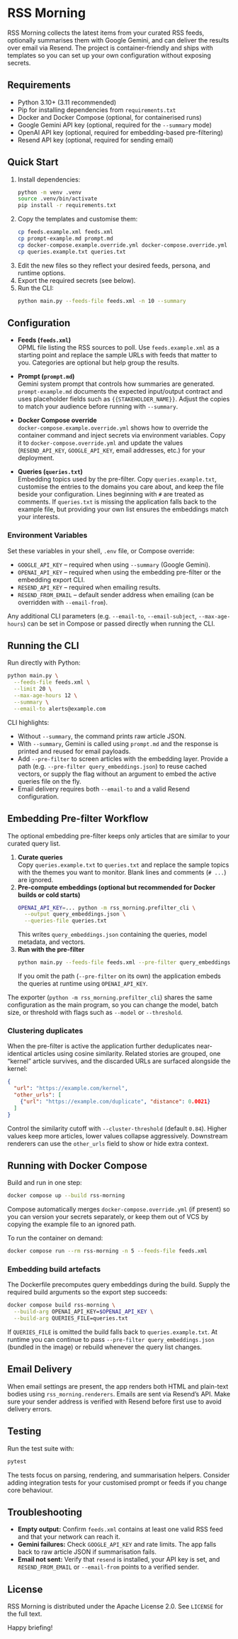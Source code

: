 # RSS Morning

RSS Morning collects the latest items from your curated RSS feeds, optionally summarises them with Google Gemini, and can deliver the results over email via Resend. The project is container-friendly and ships with templates so you can set up your own configuration without exposing secrets.

## Requirements

- Python 3.10+ (3.11 recommended)
- Pip for installing dependencies from `requirements.txt`
- Docker and Docker Compose (optional, for containerised runs)
- Google Gemini API key (optional, required for the `--summary` mode)
- OpenAI API key (optional, required for embedding-based pre-filtering)
- Resend API key (optional, required for sending email)

## Quick Start

1. Install dependencies:
   ```bash
   python -m venv .venv
   source .venv/bin/activate
   pip install -r requirements.txt
   ```
2. Copy the templates and customise them:
   ```bash
   cp feeds.example.xml feeds.xml
   cp prompt-example.md prompt.md
   cp docker-compose.example.override.yml docker-compose.override.yml
   cp queries.example.txt queries.txt
   ```
3. Edit the new files so they reflect your desired feeds, persona, and runtime options.
4. Export the required secrets (see below).
5. Run the CLI:
   ```bash
   python main.py --feeds-file feeds.xml -n 10 --summary
   ```

## Configuration

- **Feeds (`feeds.xml`)**  
  OPML file listing the RSS sources to poll. Use `feeds.example.xml` as a starting point and replace the sample URLs with feeds that matter to you. Categories are optional but help group the results.

- **Prompt (`prompt.md`)**  
  Gemini system prompt that controls how summaries are generated. `prompt-example.md` documents the expected input/output contract and uses placeholder fields such as `{{STAKEHOLDER_NAME}}`. Adjust the copies to match your audience before running with `--summary`.

- **Docker Compose override**  
  `docker-compose.example.override.yml` shows how to override the container command and inject secrets via environment variables. Copy it to `docker-compose.override.yml` and update the values (`RESEND_API_KEY`, `GOOGLE_API_KEY`, email addresses, etc.) for your deployment.
- **Queries (`queries.txt`)**  
  Embedding topics used by the pre-filter. Copy `queries.example.txt`, customise the entries to the domains you care about, and keep the file beside your configuration. Lines beginning with `#` are treated as comments. If `queries.txt` is missing the application falls back to the example file, but providing your own list ensures the embeddings match your interests.

### Environment Variables

Set these variables in your shell, `.env` file, or Compose override:

- `GOOGLE_API_KEY` – required when using `--summary` (Google Gemini).
- `OPENAI_API_KEY` – required when using the embedding pre-filter or the embedding export CLI.
- `RESEND_API_KEY` – required when emailing results.
- `RESEND_FROM_EMAIL` – default sender address when emailing (can be overridden with `--email-from`).

Any additional CLI parameters (e.g. `--email-to`, `--email-subject`, `--max-age-hours`) can be set in Compose or passed directly when running the CLI.

## Running the CLI

Run directly with Python:
```bash
python main.py \
  --feeds-file feeds.xml \
  --limit 20 \
  --max-age-hours 12 \
  --summary \
  --email-to alerts@example.com
```

CLI highlights:
- Without `--summary`, the command prints raw article JSON.
- With `--summary`, Gemini is called using `prompt.md` and the response is printed and reused for email payloads.
- Add `--pre-filter` to screen articles with the embedding layer. Provide a path (e.g. `--pre-filter query_embeddings.json`) to reuse cached vectors, or supply the flag without an argument to embed the active queries file on the fly.
- Email delivery requires both `--email-to` and a valid Resend configuration.

## Embedding Pre-filter Workflow

The optional embedding pre-filter keeps only articles that are similar to your curated query list.

1. **Curate queries**  
   Copy `queries.example.txt` to `queries.txt` and replace the sample topics with the themes you want to monitor. Blank lines and comments (`# ...`) are ignored.
2. **Pre-compute embeddings (optional but recommended for Docker builds or cold starts)**  
   ```bash
   OPENAI_API_KEY=... python -m rss_morning.prefilter_cli \
     --output query_embeddings.json \
     --queries-file queries.txt
   ```
   This writes `query_embeddings.json` containing the queries, model metadata, and vectors.
3. **Run with the pre-filter**  
   ```bash
   python main.py --feeds-file feeds.xml --pre-filter query_embeddings.json
   ```
   If you omit the path (`--pre-filter` on its own) the application embeds the queries at runtime using `OPENAI_API_KEY`.

The exporter (`python -m rss_morning.prefilter_cli`) shares the same configuration as the main program, so you can change the model, batch size, or threshold with flags such as `--model` or `--threshold`.

### Clustering duplicates

When the pre-filter is active the application further deduplicates near-identical articles using cosine similarity. Related stories are grouped, one “kernel” article survives, and the discarded URLs are surfaced alongside the kernel:

```json
{
  "url": "https://example.com/kernel",
  "other_urls": [
    {"url": "https://example.com/duplicate", "distance": 0.0021}
  ]
}
```

Control the similarity cutoff with `--cluster-threshold` (default `0.84`). Higher values keep more articles, lower values collapse aggressively. Downstream renderers can use the `other_urls` field to show or hide extra context.

## Running with Docker Compose

Build and run in one step:
```bash
docker compose up --build rss-morning
```

Compose automatically merges `docker-compose.override.yml` (if present) so you can version your secrets separately, or keep them out of VCS by copying the example file to an ignored path.

To run the container on demand:
```bash
docker compose run --rm rss-morning -n 5 --feeds-file feeds.xml
```

### Embedding build artefacts

The Dockerfile precomputes query embeddings during the build. Supply the required build arguments so the export step succeeds:

```bash
docker compose build rss-morning \
  --build-arg OPENAI_API_KEY=$OPENAI_API_KEY \
  --build-arg QUERIES_FILE=queries.txt
```

If `QUERIES_FILE` is omitted the build falls back to `queries.example.txt`. At runtime you can continue to pass `--pre-filter query_embeddings.json` (bundled in the image) or rebuild whenever the query list changes.

## Email Delivery

When email settings are present, the app renders both HTML and plain-text bodies using `rss_morning.renderers`. Emails are sent via Resend’s API. Make sure your sender address is verified with Resend before first use to avoid delivery errors.

## Testing

Run the test suite with:
```bash
pytest
```

The tests focus on parsing, rendering, and summarisation helpers. Consider adding integration tests for your customised prompt or feeds if you change core behaviour.

## Troubleshooting

- **Empty output:** Confirm `feeds.xml` contains at least one valid RSS feed and that your network can reach it.
- **Gemini failures:** Check `GOOGLE_API_KEY` and rate limits. The app falls back to raw article JSON if summarisation fails.
- **Email not sent:** Verify that `resend` is installed, your API key is set, and `RESEND_FROM_EMAIL` or `--email-from` points to a verified sender.

## License

RSS Morning is distributed under the Apache License 2.0. See `LICENSE` for the full text.

Happy briefing!
